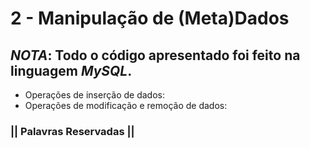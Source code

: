 # 2 - Manipulação de (Meta)Dados

## _NOTA_: Todo o código apresentado foi feito na linguagem _MySQL_.

- Operações de inserção de dados: 
- Operações de modificação e remoção de dados:

### || Palavras Reservadas ||
